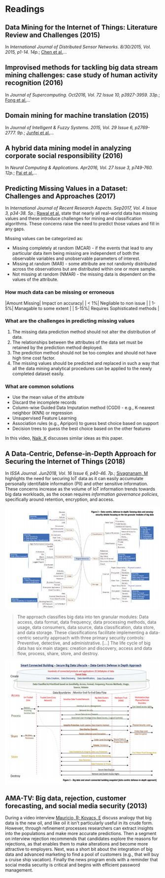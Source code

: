 # Readings

## Data Mining for the Internet of Things: Literature Review and Challenges (2015)

In _International Journal of Distributed Sensor Networks. 8/30/2015, Vol. 2015, p1-14. 14p._; [Chen et al.](Securing_Body_Sensor_Networks.pdf)...

## Improvised methods for tackling big data stream mining challenges: case study of human activity recognition (2016)

In _Journal of Supercomputing. Oct2016, Vol. 72 Issue 10, p3927-3959. 33p._; [Fong et al.](ImprovisedMethods_for_BigDataStreamMining.pdf)...

## Domain mining for machine translation (2015)

In _Journal of Intelligent & Fuzzy Systems. 2015, Vol. 29 Issue 6, p2769-2777. 9p._; [Junfei et al.](DomainMiningMachineTranslation.pdf)...

## A hybrid data mining model in analyzing corporate social responsibility (2016)

In _Neural Computing & Applications. Apr2016, Vol. 27 Issue 3, p749-760. 12p._; [Pai et al.](HybridMining_Analyzing_CorporateSocailResponsibility.pdf)...

## Predicting Missing Values in a Dataset: Challenges and Approaches (2017)

In _International Journal of Recent Research Aspects. Sep2017, Vol. 4 Issue 3, p34-38. 5p._; [Rawal et al.](PredictingMissingValues.pdf) state that nearly all real-world data has missing values and these introduce challenges for mining and classification algorithms.  These concerns raise the need to predict those values and fill in any gaps.

Missing values can be categorized as:

- Missing completely at random (MCAR) - if the events that lead to any particular data item being missing are independent of both the observable variables and unobservable parameters of interest.
- Missing at random (MAR) - some attribute are not randomly distributed across the observations but are distributed within one or more sample.
- Not missing at random (NMAR) - the missing data is dependent on the values of the attribute.

### How much data can be missing or erroneous

|Amount Missing| Impact on accuracy|
| < 1%| Negliable to non issue |
| 1-5%| Managable to some extent |
| 5-15%| Requires Sophisticated methods |

### What are the challenges in predicting missing values

1. The missing data prediction method should not alter the distribution of data.
2. The relationships between the attributes of the data set must be retained by the prediction method deployed.
3. The prediction method should not be too complex and should not have high time cost factor.
4. The missing values should be predicted and replaced in such a way that all the data mining analytical procedures can be applied to the newly completed dataset easily.

### What are common solutions

- Use the mean value of the attribute
- Discard the incomplete records
- Column-wise Guided Data Imputation method (CGDI) - e.g., K-nearest neighbor (KNN) or regression
- Unsupervised Feature Learning
- Association rules (e.g., Apripori) to guess best choice based on support
- Decision trees to guess the best choice based on the other features

In this video, [Naik, K](https://www.youtube.com/watch?v=q-DyjA8ZmYM) discusses similar ideas as this paper.

## A Data-Centric, Defense-in-Depth Approach for Securing the Internet of Things (2018)

In _ISSA Journal. Jun2018, Vol. 16 Issue 6, p40-46. 7p._; [Sivagnanam, M](DataCentric_Approach_Securing_IoT.pdf) highlights the need for securing IoT data as it can easily accumulate personally identifable information (PII) and other sensitive information.  These concerns increase as the volume of IoT information trends towards big data workloads, as the ocean requires _information governance policies_, specifically around retention, encryption, and access.

![secure_iot.png](secure_iot.png)

> The approach classifies big data into ten granular modules: Data access, data format, data frequency, data processing methods, data usage, data consumers, data source, data classification, data store, and data storage.   These classifications facilitate implementing a data-centric security approach with three primary security controls: Preventive, detective, and administrative. [...]  The life cycle of big data has six main stages: creation and discovery, access and data flow, process, share, store, and destroy.

![secure_big_data_lifecycle.png](secure_big_data_lifecycle.png)

## AMA-TV: Big data, rejection, customer forecasting, and social media security (2013)

During a video interview [Mauricio, R; Kovacs, E](https://sk-sagepub-com.proxy1.ncu.edu/video/ama-tv-big-data-rejection-customer-forecasting-and-social-media-security) discuss analogy that big data is the new oil, and like oil it isn't particularly useful in its crude form.  However, through refinement processes researchers can extract insights into the populations and make more accurate predictions.  Then a segment on interview rejection recommends that candidates explore the reasons for rejections, as that enables them to make alterations and become more attractive to employers.  Next, was a short bit about the integration of big data and advanced marketing to find a pool of customers (e.g., that will buy a cruise ship vacation).  Finally the news program ends with a reminder that social media security is critical and begins with efficient password management.
